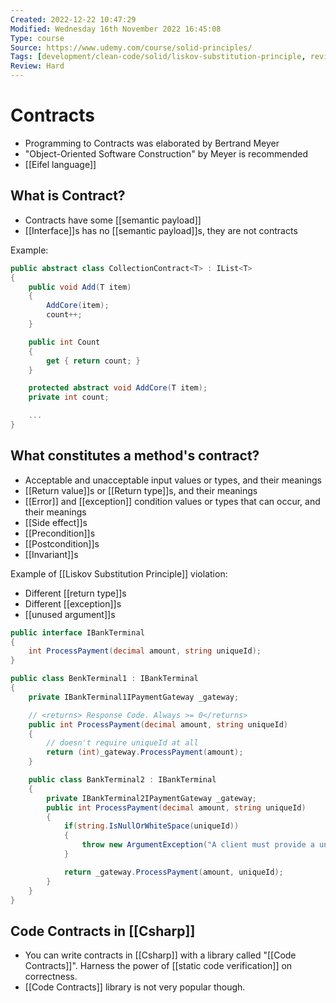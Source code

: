 ```yaml
---
Created: 2022-12-22 10:47:29
Modified: Wednesday 16th November 2022 16:45:08
Type: course
Source: https://www.udemy.com/course/solid-principles/
Tags: [development/clean-code/solid/liskov-substitution-principle, review]
Review: Hard
---
```


# Contracts

- Programming to Contracts was elaborated by Bertrand Meyer
- "Object-Oriented Software Construction" by Meyer is recommended
- [[Eifel language]]

## What is Contract?

- Contracts have some [[semantic payload]]
- [[Interface]]s has no [[semantic payload]]s, they are not contracts

Example:

```csharp
public abstract class CollectionContract<T> : IList<T>
{
    public void Add(T item)
    {
        AddCore(item);
        count++;
    }

    public int Count
    {
        get { return count; }
    }

    protected abstract void AddCore(T item);
    private int count;

    ...
}
```

## What constitutes a method's contract?

- Acceptable and unacceptable input values or types, and their meanings
- [[Return value]]s or [[Return type]]s, and their meanings
- [[Error]] and [[exception]] condition values or types that can occur, and their meanings
- [[Side effect]]s
- [[Precondition]]s
- [[Postcondition]]s
- [[Invariant]]s

Example of [[Liskov Substitution Principle]] violation:
- Different [[return type]]s
- Different [[exception]]s
- [[unused argument]]s

```csharp
public interface IBankTerminal
{
    int ProcessPayment(decimal amount, string uniqueId);
}

public class BenkTerminal1 : IBankTerminal
{
    private IBankTerminal1IPaymentGateway _gateway;

    // <returns> Response Code. Always >= 0</returns>
    public int ProcessPayment(decimal amount, string uniqueId)
    {
        // doesn't require uniqueId at all
        return (int)_gateway.ProcessPayment(amount);
    }

    public class BankTerminal2 : IBankTerminal
    {
        private IBankTerminal2IPaymentGateway _gateway;
        public int ProcessPayment(decimal amount, string uniqueId)
        {
            if(string.IsNullOrWhiteSpace(uniqueId))
            {
                throw new ArgumentException("A client must provide a unique ID or BankTerminal2");
            }

            return _gateway.ProcessPayment(amount, uniqueId);
        }
    }
}
```

## Code Contracts in [[Csharp]]

- You can write contracts in [[Csharp]] with a library called "[[Code Contracts]]". Harness the power of [[static code verification]] on correctness.
- [[Code Contracts]] library is not very popular though.
